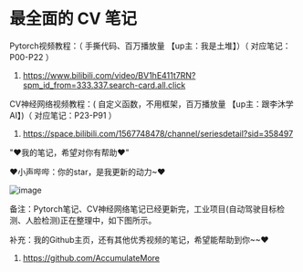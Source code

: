 # 最全面的 CV 笔记

Pytorch视频教程：（ 手撕代码、百万播放量 【up主：我是土堆】）（ 对应笔记：P00-P22 ）

1. https://www.bilibili.com/video/BV1hE411t7RN?spm_id_from=333.337.search-card.all.click

CV神经网络视频教程：( 自定义函数，不用框架，百万播放量 【up主：跟李沐学AI】)（ 对应笔记：P23-P91 ）

1. https://space.bilibili.com/1567748478/channel/seriesdetail?sid=358497

"♥我的笔记，希望对你有帮助♥"

♥小声哔哔：你的star，是我更新的动力~♥

![image](https://user-images.githubusercontent.com/60348867/183287904-f6e274e2-59bd-42c9-9b56-7de6d7776538.png)

备注：Pytorch笔记、CV神经网络笔记已经更新完，工业项目(自动驾驶目标检测、人脸检测)正在整理中，如下图所示。

补充：我的Github主页，还有其他优秀视频的笔记，希望能帮助到你~~♥

1. https://github.com/AccumulateMore
